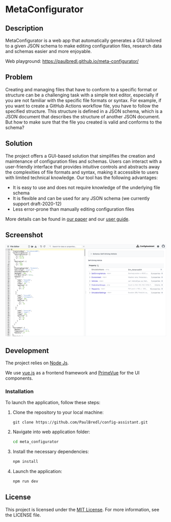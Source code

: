 # MetaConfigurator

## Description

MetaConfigurator is a web app that automatically generates a GUI tailored to a given JSON schema
to make editing configuration files, research data and schemas easier and more enjoyable.

Web playground: https://paulbredl.github.io/meta-configurator/

## Problem

Creating and managing files that have to conform to a specific format or structure can be a challenging task with a simple text editor,
especially if you are not familiar with the specific file formats or syntax.
For example, if you want to create a GitHub Actions workflow file, you have to follow the specified structure.
This structure is defined in a JSON schema, which is a JSON document that describes the structure of another JSON document.
But how to make sure that the file you created is valid and conforms to the schema?

## Solution

The project offers a GUI-based solution that simplifies the creation and maintenance of configuration files and schemas.
Users can interact with a user-friendly interface that provides intuitive controls and abstracts away the complexities
of file formats and syntax, making it accessible to users with limited technical knowledge.
Our tool has the following advantages:

- It is easy to use and does not require knowledge of the underlying file schema
- It is flexible and can be used for any JSON schema (we currently support draft-2020-12)
- Less error-prone than manually editing configuration files

More details can be found in [our paper](paper/paper_main_extended.pdf) and our [user guide](https://github.com/PaulBredl/meta-configurator/wiki/User-Guide).

## Screenshot

![Screenshot 1](figs/screenshot_file_editor.png)

## Development

The project relies on [Node Js](https://nodejs.org/en/download/).

We use [vue.js](https://vuejs.org/) as a frontend framework and [PrimeVue](https://www.primefaces.org/primevue/) for the UI components.

### Installation

To launch the application, follow these steps:

1. Clone the repository to your local machine:
   ```shell
   git clone https://github.com/PaulBredl/config-assistant.git
   ```
2. Navigate into web application folder:
   ```sh
   cd meta_configurator
3. Install the necessary dependencies:
   ```sh
   npm install
   ```
4. Launch the application:
   ```sh
   npm run dev
   ```

## License

This project is licensed under the [MIT License](LICENSE).
For more information, see the LICENSE file.

